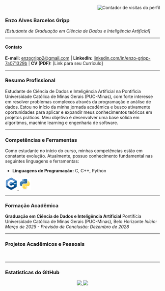 <p align="right">
  <img src="https://komarev.com/ghpvc/?username=EnzoGripp&color=blueviolet" alt="Contador de visitas do perfil" />
</p>

### Enzo Alves Barcelos Gripp
_[Estudante de Graduação em Ciência de Dados e Inteligência Artificial]_

---

#### Contato
**E-mail:** enzogripp2@gmail.com | **LinkedIn:** [linkedin.com/in/enzo-gripp-7a071329b](https://www.linkedin.com/in/enzo-gripp-7a071329b/) | **CV (PDF):** [Link para seu Currículo]

---

### Resumo Profissional

Estudante de Ciência de Dados e Inteligência Artificial na Pontifícia Universidade Católica de Minas Gerais (PUC-Minas), com forte interesse em resolver problemas complexos através da programação e análise de dados. Estou no início da minha jornada acadêmica e busco ativamente oportunidades para aplicar e expandir meus conhecimentos teóricos em projetos práticos. Meu objetivo é desenvolver uma base sólida em algoritmos, machine learning e engenharia de software.

---

### Competências e Ferramentas

Como estudante no início do curso, minhas competências estão em constante evolução. Atualmente, possuo conhecimento fundamental nas seguintes linguagens e ferramentas:

* **Linguagens de Programação:** C, C++, Python

<p align="left">
  <a href="https://www.cplusplus.com/" target="_blank" rel="noreferrer"> 
    <img src="https://raw.githubusercontent.com/devicons/devicon/master/icons/cplusplus/cplusplus-original.svg" alt="cplusplus" width="40" height="40"/> 
  </a>
  <a href="https://www.python.org" target="_blank" rel="noreferrer"> 
    <img src="https://raw.githubusercontent.com/devicons/devicon/master/icons/python/python-original.svg" alt="python" width="40" height="40"/> 
  </a> 
</p>

---

### Formação Acadêmica

**Graduação em Ciência de Dados e Inteligência Artificial**
Pontifícia Universidade Católica de Minas Gerais (PUC-Minas), Belo Horizonte
*Início: Março de 2025 - Previsão de Conclusão: Dezembro de 2028*

---

### Projetos Acadêmicos e Pessoais
<br>

---

### Estatísticas do GitHub

<div align="center">
  <a href="https://github.com/EnzoGripp">
  <img height="180em" src="https://github-readme-stats.vercel.app/api?username=EnzoGripp&show_icons=true&theme=dracula&include_all_commits=true&count_private=true"/>
  <img height="180em" src="https://github-readme-stats.vercel.app/api/top-langs/?username=EnzoGripp&layout=compact&langs_count=7&theme=dracula"/>
</div>
